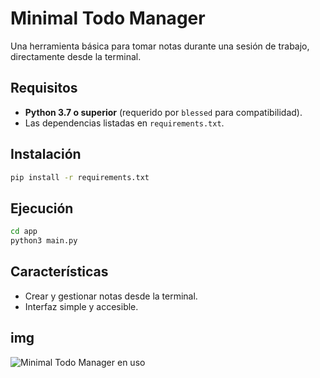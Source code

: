 # Minimal Todo Manager

Una herramienta básica para tomar notas durante una sesión de trabajo, directamente desde la terminal.

## Requisitos
- **Python 3.7 o superior** (requerido por `blessed` para compatibilidad).
- Las dependencias listadas en `requirements.txt`.


## Instalación
```bash 
pip install -r requirements.txt
```


## Ejecución
```bash 
cd app
python3 main.py
``` 


## Características
- Crear y gestionar notas desde la terminal.
- Interfaz simple y accesible.


## img 
![Minimal Todo Manager en uso]()